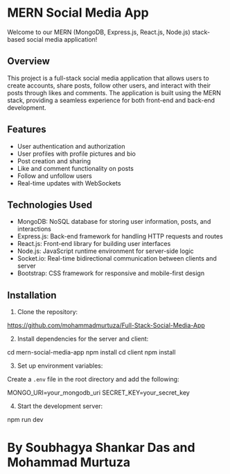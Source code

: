# MERN Social Media App

Welcome to our MERN (MongoDB, Express.js, React.js, Node.js) stack-based social media application!

## Overview

This project is a full-stack social media application that allows users to create accounts, share posts, follow other users, and interact with their posts through likes and comments. The application is built using the MERN stack, providing a seamless experience for both front-end and back-end development.

## Features

- User authentication and authorization
- User profiles with profile pictures and bio
- Post creation and sharing
- Like and comment functionality on posts
- Follow and unfollow users
- Real-time updates with WebSockets

## Technologies Used

- MongoDB: NoSQL database for storing user information, posts, and interactions
- Express.js: Back-end framework for handling HTTP requests and routes
- React.js: Front-end library for building user interfaces
- Node.js: JavaScript runtime environment for server-side logic
- Socket.io: Real-time bidirectional communication between clients and server
- Bootstrap: CSS framework for responsive and mobile-first design

## Installation

1. Clone the repository:

https://github.com/mohammadmurtuza/Full-Stack-Social-Media-App

2. Install dependencies for the server and client:

cd mern-social-media-app
npm install
cd client
npm install


3. Set up environment variables:

Create a `.env` file in the root directory and add the following:

MONGO_URI=your_mongodb_uri
SECRET_KEY=your_secret_key


4. Start the development server:

npm run dev

# By Soubhagya Shankar Das and Mohammad Murtuza
